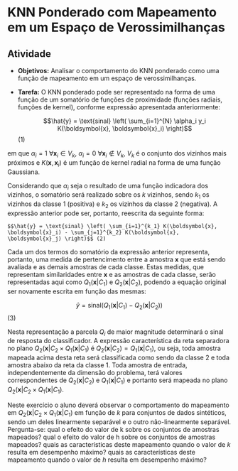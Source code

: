 # KNN Ponderado com Mapeamento em um Espaço de Verossimilhanças

## Atividade

  - **Objetivos:** Analisar o comportamento do KNN ponderado como uma função de mapeamento em um espaço de verossimilhanças.
  - **Tarefa:** O KNN ponderado pode ser representado na forma de uma função de um somatório de funções de proximidade (funções radiais, funções de kernel), conforme expressão apresentada anteriormente:

    $$\hat{y} = \text{sinal} \left( \sum_{i=1}^{N} \alpha_i y_i K(\boldsymbol{x}, \boldsymbol{x}_i) \right)$$ (1)

  em que $\alpha_i = 1 \ \forall \boldsymbol{x}_i \in  V_k$, $\alpha_i = 0 \ \forall \boldsymbol{x}_i \notin  V_k$, $V_k$ é o conjunto dos vizinhos mais próximos e $K(\boldsymbol{x}, \boldsymbol{x}_i)$ é um função de kernel radial na forma de uma função Gaussiana.

  Considerando que $\alpha_i$ seja o resultado de uma função indicadora dos vizinhos, o somatório será realizado sobre os $k$ vizinhos, sendo $k_1$ os vizinhos da classe 1 (positiva) e $k_2$ os vizinhos da classe 2 (negativa). A expressão anterior pode ser, portanto, reescrita da seguinte forma:
  
    $$\hat{y} = \text{sinal} \left( \sum_{i=1}^{k_1} K(\boldsymbol{x}, \boldsymbol{x}_i) - \sum_{j=1}^{k_2} K(\boldsymbol{x}, \boldsymbol{x}_j) \right)$$ (2)
  
  Cada um dos termos do somatório da expressão anterior representa, portanto, uma medida de pertencimento entre a amostra $\boldsymbol{x}$ que está sendo avaliada e as demais amostras de cada classe. Estas medidas, que representam similaridades entre $\boldsymbol{x}$ e as amostras de cada classe, serão representadas aqui como $Q_1\left(\boldsymbol{x}|C_1\right)$ e $Q_2\left(\boldsymbol{x}|C_2\right)$, podendo a equação original ser novamente escrita em função das mesmas:
  
  $$\hat{y} = \text{sinal} \left( Q_1\left(\boldsymbol{x}|C_1\right) - Q_2\left(\boldsymbol{x}|C_2\right) \right)$$ (3)
  
  Nesta representação a parcela $Q_i$ de maior magnitude determinará o sinal de resposta do classificador. A expressão característica da reta separadora no plano $Q_2(\boldsymbol{x}|C_2 \times Q_1(\boldsymbol{x}|C_1)$ é $Q_2(\boldsymbol{x}|C_2) = Q_1(\boldsymbol{x}|C_1)$, ou seja, toda amostra mapeada acima desta reta será classificada como sendo da classe 2 e toda amostra abaixo da reta da classe 1. Toda amostra de entrada, independentemente da dimensão do problema, terá valores correspondentes de $Q_2\left(\boldsymbol{x}|C_2\right)$ e $Q_1\left(\boldsymbol{x}|C_1\right)$ e portanto será mapeada no plano $Q_2(\boldsymbol{x}|C_2 \times Q_1(\boldsymbol{x}|C_1)$.

  Neste exercício o aluno deverá observar o comportamento do mapeamento em $Q_2(\boldsymbol{x}|C_2 \times Q_1(\boldsymbol{x}|C_1)$ em função de $k$ para conjuntos de dados sintéticos, sendo um deles linearmente separável e o outro não-linearmente separável. Pergunta-se: qual o efeito do valor de k sobre os conjuntos de amostras mapeados? qual o efeito do valor de h sobre os conjuntos de amostras mapeados? quais as características deste mapeamento quando o valor de $k$ resulta em desempenho máximo? quais as características deste mapeamento quando o valor de $h$ resulta em desempenho máximo?
